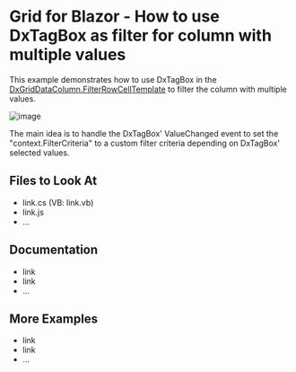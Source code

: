 # Grid for Blazor - How to use DxTagBox as filter for column with multiple values

This example demonstrates how to use DxTagBox in the [DxGridDataColumn.FilterRowCellTemplate](https://docs.devexpress.com/Blazor/DevExpress.Blazor.DxGridDataColumn.FilterRowCellTemplate) to filter the column with multiple values. 

![image](https://user-images.githubusercontent.com/69251191/180018055-298229e1-745b-46b7-984f-592c7d486e1e.png)

The main idea is to handle the DxTagBox' ValueChanged event to set the "context.FilterCriteria" to a custom filter criteria depending on DxTagBox' selected values.

## Files to Look At

- link.cs (VB: link.vb)
- link.js
- ...

## Documentation

- link
- link
- ...

## More Examples

- link
- link
- ...
